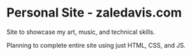 # Personal Site - zaledavis.com

Site to showcase my art, music, and technical skills.

Planning to complete entire site using just HTML, CSS, and JS.
